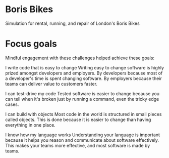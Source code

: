 # Boris Bikes
Simulation for rental, running, and repair of London's Boris Bikes

# Focus goals
Mindful engagement with these challenges helped achieve these goals:

I write code that is easy to change
Writing easy to change software is highly prized amongst developers and employers. By developers because most of a developer's time is spent changing software. By employers because their teams can deliver value to customers faster.

I can test-drive my code
Tested software is easier to change because you can tell when it's broken just by running a command, even the tricky edge cases.

I can build with objects
Most code in the world is structured in small pieces called objects. This is done because it is easier to change than having everything in one place.

I know how my language works
Understanding your language is important because it helps you reason and communicate about software effectively. This makes your teams more effective, and most software is made by teams.
